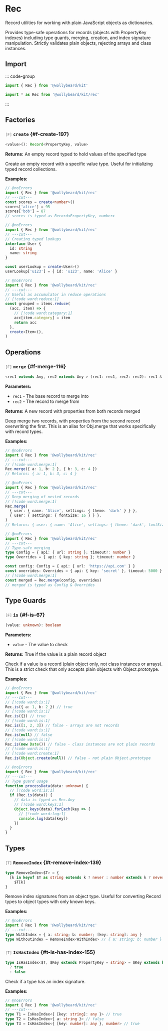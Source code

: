 # Rec

Record utilities for working with plain JavaScript objects as dictionaries.

Provides type-safe operations for records (objects with PropertyKey indexes) including type guards, merging, creation, and index signature manipulation. Strictly validates plain objects, rejecting arrays and class instances.

## Import

::: code-group

```typescript [Namespace]
import { Rec } from '@wollybeard/kit'
```

```typescript [Barrel]
import * as Rec from '@wollybeard/kit/rec'
```

:::

## Factories

### <span style="opacity: 0.6; font-weight: normal; font-size: 0.85em;">`[F]`</span> `create`<SourceLink inline href="https://github.com/jasonkuhrt/kit/blob/main/./src/domains/rec/rec.ts#L197" /> {#f-create-197}

```typescript
<value>(): Record<PropertyKey, value>
```

**Returns:** An empty record typed to hold values of the specified type

Create an empty record with a specific value type. Useful for initializing typed record collections.

**Examples:**

```typescript twoslash
// @noErrors
import { Rec } from '@wollybeard/kit/rec'
// ---cut---
const scores = create<number>()
scores['alice'] = 95
scores['bob'] = 87
// scores is typed as Record<PropertyKey, number>
```

```typescript twoslash
// @noErrors
import { Rec } from '@wollybeard/kit/rec'
// ---cut---
// Creating typed lookups
interface User {
  id: string
  name: string
}

const userLookup = create<User>()
userLookup['u123'] = { id: 'u123', name: 'Alice' }
```

```typescript twoslash
// @noErrors
import { Rec } from '@wollybeard/kit/rec'
// ---cut---
// Useful as accumulator in reduce operations
// [!code word:reduce:1]
const grouped = items.reduce(
  (acc, item) => {
    // [!code word:category:1]
    acc[item.category] = item
    return acc
  },
  create<Item>(),
)
```

## Operations

### <span style="opacity: 0.6; font-weight: normal; font-size: 0.85em;">`[F]`</span> `merge`<SourceLink inline href="https://github.com/jasonkuhrt/kit/blob/main/./src/domains/rec/rec.ts#L116" /> {#f-merge-116}

```typescript
<rec1 extends Any, rec2 extends Any > (rec1: rec1, rec2: rec2): rec1 & rec2
```

**Parameters:**

- `rec1` - The base record to merge into
- `rec2` - The record to merge from

**Returns:** A new record with properties from both records merged

Deep merge two records, with properties from the second record overwriting the first. This is an alias for Obj.merge that works specifically with record types.

**Examples:**

```typescript twoslash
// @noErrors
import { Rec } from '@wollybeard/kit/rec'
// ---cut---
// [!code word:merge:1]
Rec.merge({ a: 1, b: 2 }, { b: 3, c: 4 })
// Returns: { a: 1, b: 3, c: 4 }
```

```typescript twoslash
// @noErrors
import { Rec } from '@wollybeard/kit/rec'
// ---cut---
// Deep merging of nested records
// [!code word:merge:1]
Rec.merge(
  { user: { name: 'Alice', settings: { theme: 'dark' } } },
  { user: { settings: { fontSize: 16 } } },
)
// Returns: { user: { name: 'Alice', settings: { theme: 'dark', fontSize: 16 } } }
```

```typescript twoslash
// @noErrors
import { Rec } from '@wollybeard/kit/rec'
// ---cut---
// Type-safe merging
type Config = { api: { url: string }; timeout?: number }
type Overrides = { api: { key: string }; timeout: number }

const config: Config = { api: { url: 'https://api.com' } }
const overrides: Overrides = { api: { key: 'secret' }, timeout: 5000 }
// [!code word:merge:1]
const merged = Rec.merge(config, overrides)
// merged is typed as Config & Overrides
```

## Type Guards

### <span style="opacity: 0.6; font-weight: normal; font-size: 0.85em;">`[F]`</span> `is`<SourceLink inline href="https://github.com/jasonkuhrt/kit/blob/main/./src/domains/rec/rec.ts#L67" /> {#f-is-67}

```typescript
(value: unknown): boolean
```

**Parameters:**

- `value` - The value to check

**Returns:** True if the value is a plain record object

Check if a value is a record (plain object only, not class instances or arrays). This is a strict check that only accepts plain objects with Object.prototype.

**Examples:**

```typescript twoslash
// @noErrors
import { Rec } from '@wollybeard/kit/rec'
// ---cut---
// [!code word:is:1]
Rec.is({ a: 1, b: 2 }) // true
// [!code word:is:1]
Rec.is({}) // true
// [!code word:is:1]
Rec.is([1, 2, 3]) // false - arrays are not records
// [!code word:is:1]
Rec.is(null) // false
// [!code word:is:1]
Rec.is(new Date()) // false - class instances are not plain records
// [!code word:is:1]
// [!code word:create:1]
Rec.is(Object.create(null)) // false - not plain Object.prototype
```

```typescript twoslash
// @noErrors
import { Rec } from '@wollybeard/kit/rec'
// ---cut---
// Type guard usage
function processData(data: unknown) {
  // [!code word:is:1]
  if (Rec.is(data)) {
    // data is typed as Rec.Any
    // [!code word:keys:1]
    Object.keys(data).forEach(key => {
      // [!code word:log:1]
      console.log(data[key])
    })
  }
}
```

## Types

### <span style="opacity: 0.6; font-weight: normal; font-size: 0.85em;">`[T]`</span> `RemoveIndex`<SourceLink inline href="https://github.com/jasonkuhrt/kit/blob/main/./src/domains/rec/rec.ts#L139" /> {#t-remove-index-139}

```typescript
type RemoveIndex<$T> = {
  [k in keyof $T as string extends k ? never : number extends k ? never : k]:
    $T[k]
}
```

Remove index signatures from an object type. Useful for converting Record types to object types with only known keys.

**Examples:**

```typescript twoslash
// @noErrors
import { Rec } from '@wollybeard/kit/rec'
// ---cut---
type WithIndex = { a: string; b: number; [key: string]: any }
type WithoutIndex = RemoveIndex<WithIndex> // { a: string; b: number }
```

### <span style="opacity: 0.6; font-weight: normal; font-size: 0.85em;">`[T]`</span> `IsHasIndex`<SourceLink inline href="https://github.com/jasonkuhrt/kit/blob/main/./src/domains/rec/rec.ts#L155" /> {#t-is-has-index-155}

```typescript
type IsHasIndex<$T, $Key extends PropertyKey = string> = $Key extends keyof $T
  ? true
  : false
```

Check if a type has an index signature.

**Examples:**

```typescript twoslash
// @noErrors
import { Rec } from '@wollybeard/kit/rec'
// ---cut---
type T1 = IsHasIndex<{ [key: string]: any }> // true
type T2 = IsHasIndex<{ a: string }> // false
type T3 = IsHasIndex<{ [key: number]: any }, number> // true
```
